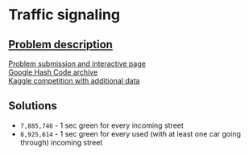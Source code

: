# Traffic signaling

## [Problem description](https://storage.googleapis.com/coding-competitions.appspot.com/HC/2021/hashcode_2021_online_qualification_round.pdf)  
[Problem submission and interactive page](https://codingcompetitions.withgoogle.com/hashcode/round/00000000004361e2/0000000000c617e4)  
[Google Hash Code archive](https://codingcompetitions.withgoogle.com/hashcode/archive)  
[Kaggle competition with additional data](https://www.kaggle.com/competitions/hashcode-2021-oqr-extension/overview)  

## Solutions
-  `7,885,740` - 1 sec green for every incoming street
- `8,925,614` - 1 sec green for every used (with at least one car going through) incoming street